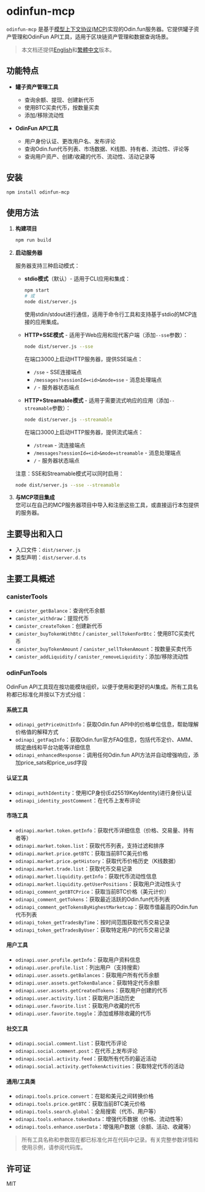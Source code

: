 # odinfun-mcp

`odinfun-mcp` 是基于[模型上下文协议(MCP)](https://github.com/modelcontextprotocol/sdk)实现的Odin.fun服务器。它提供罐子资产管理和OdinFun API工具，适用于区块链资产管理和数据查询场景。

> 本文档还提供[English](readme.md)和[繁體中文](README.zh-TW.md)版本。

## 功能特点

- **罐子资产管理工具**
  - 查询余额、提现、创建新代币
  - 使用BTC买卖代币，按数量买卖
  - 添加/移除流动性

- **OdinFun API工具**
  - 用户身份认证、更改用户名、发布评论
  - 查询Odin.fun代币列表、市场数据、K线图、持有者、流动性、评论等
  - 查询用户资产、创建/收藏的代币、流动性、活动记录等

## 安装

```bash
npm install odinfun-mcp
```

## 使用方法

1. **构建项目**
   ```bash
   npm run build
   ```

2. **启动服务器**

   服务器支持三种启动模式：

   - **stdio模式**（默认）- 适用于CLI应用和集成：
     ```bash
     npm start
     # 或
     node dist/server.js
     ```
     使用stdin/stdout进行通信，适用于命令行工具和支持基于stdio的MCP连接的应用集成。

   - **HTTP+SSE模式** - 适用于Web应用和现代客户端（添加`--sse`参数）：
     ```bash
     node dist/server.js --sse
     ```
     在端口3000上启动HTTP服务器，提供SSE端点：
     - `/sse` - SSE连接端点
     - `/messages?sessionId=<id>&mode=sse` - 消息处理端点
     - `/` - 服务器状态端点

   - **HTTP+Streamable模式** - 适用于需要流式响应的应用（添加`--streamable`参数）：
     ```bash
     node dist/server.js --streamable
     ```
     在端口3000上启动HTTP服务器，提供流式端点：
     - `/stream` - 流连接端点
     - `/messages?sessionId=<id>&mode=streamable` - 消息处理端点
     - `/` - 服务器状态端点

   注意：SSE和Streamable模式可以同时启用：
   ```bash
   node dist/server.js --sse --streamable
   ```

3. **与MCP项目集成**  
   您可以在自己的MCP服务器项目中导入和注册这些工具，或直接运行本包提供的服务器。

## 主要导出和入口

- 入口文件：`dist/server.js`
- 类型声明：`dist/server.d.ts`

## 主要工具概述

### canisterTools

- `canister_getBalance`：查询代币余额
- `canister_withdraw`：提现代币
- `canister_createToken`：创建新代币
- `canister_buyTokenWithBtc` / `canister_sellTokenForBtc`：使用BTC买卖代币
- `canister_buyTokenAmount` / `canister_sellTokenAmount`：按数量买卖代币
- `canister_addLiquidity` / `canister_removeLiquidity`：添加/移除流动性

### odinFunTools

OdinFun API工具现在按功能模块组织，以便于使用和更好的AI集成。所有工具名称都已标准化并按以下方式分组：

#### 系统工具
- `odinapi_getPriceUnitInfo`：获取Odin.fun API中的价格单位信息，帮助理解价格值的解释方式
- `odinapi_getFaqInfo`：获取Odin.fun官方FAQ信息，包括代币定价、AMM、绑定曲线和平台功能等详细信息
- `odinapi_enhancedResponse`：调用任何Odin.fun API方法并自动增强响应，添加price_sats和price_usd字段

#### 认证工具
- `odinapi_authIdentity`：使用ICP身份(Ed25519KeyIdentity)进行身份认证
- `odinapi_identity_postComment`：在代币上发布评论

#### 市场工具
- `odinapi.market.token.getInfo`：获取代币详细信息（价格、交易量、持有者等）
- `odinapi.market.token.list`：获取代币列表，支持过滤和排序
- `odinapi.market.price.getBTC`：获取当前BTC美元价格
- `odinapi.market.price.getHistory`：获取代币价格历史（K线数据）
- `odinapi.market.trade.list`：获取代币交易记录
- `odinapi.market.liquidity.getInfo`：获取代币流动性信息
- `odinapi.market.liquidity.getUserPositions`：获取用户流动性头寸
- `odinapi_comment_getBTCPrice`：获取当前BTC价格（美元计价）
- `odinapi_comment_getTokens`：获取最近活跃的Odin.fun代币列表
- `odinapi_comment_getTokensByHighestMarketcap`：获取市值最高的Odin.fun代币列表
- `odinapi_token_getTradesByTime`：按时间范围获取代币交易记录
- `odinapi_token_getTradesByUser`：获取特定用户的代币交易记录

#### 用户工具
- `odinapi.user.profile.getInfo`：获取用户资料信息
- `odinapi.user.profile.list`：列出用户（支持搜索）
- `odinapi.user.assets.getBalances`：获取用户所有代币余额
- `odinapi.user.assets.getTokenBalance`：获取特定代币余额
- `odinapi.user.assets.getCreatedTokens`：获取用户创建的代币
- `odinapi.user.activity.list`：获取用户活动历史
- `odinapi.user.favorite.list`：获取用户收藏的代币
- `odinapi.user.favorite.toggle`：添加或移除收藏的代币

#### 社交工具
- `odinapi.social.comment.list`：获取代币评论
- `odinapi.social.comment.post`：在代币上发布评论
- `odinapi.social.activity.feed`：获取所有代币的最近活动
- `odinapi.social.activity.getTokenActivities`：获取特定代币的活动

#### 通用/工具类
- `odinapi.tools.price.convert`：在聪和美元之间转换价格
- `odinapi.tools.price.getBTC`：获取当前BTC美元价格
- `odinapi.tools.search.global`：全局搜索（代币、用户等）
- `odinapi.tools.enhance.tokenData`：增强代币数据（价格、流动性等）
- `odinapi.tools.enhance.userData`：增强用户数据（余额、活动、收藏等）

> 所有工具名称和参数现在都已标准化并在代码中记录。有关完整参数详情和使用示例，请参阅代码库。

## 许可证

MIT 
